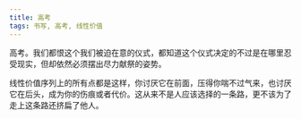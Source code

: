 ```yaml
---
title: 高考
tags: 书写, 高考, 线性价值
---
```



高考。我们都恨这个我们被迫在意的仪式，都知道这个仪式决定的不过是在哪里忍受现实，但却依然必须摆出尽力献祭的姿势。

线性价值序列上的所有点都是这样，你讨厌它在前面，压得你喘不过气来，也讨厌它在后头，成为你的伤痕或者代价。这从来不是人应该选择的一条路，更不该为了走上这条路还挤扁了他人。

